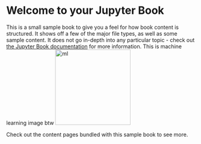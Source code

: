# Welcome to your Jupyter Book

This is a small sample book to give you a feel for how book content is
structured.
It shows off a few of the major file types, as well as some sample content.
It does not go in-depth into any particular topic - check out [the Jupyter Book documentation](https://jupyterbook.org) for more information.
This is machine learning image btw <img src="C:\Users\ishaa\Desktop\JupyterBookDemo\_build\html\_images\machine-learning.png" alt="ml" class="bg-primary" width="200px">

Check out the content pages bundled with this sample book to see more.

```{tableofcontents}
```
